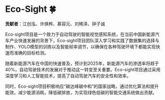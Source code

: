# Eco-Sight 🍀

**贡献者**：江创泓、许焕桦、慕容元、刘桸泽、钟子诚

Eco-sight项目是一个致力于自动驾驶的智能视觉感知系统，在当前中国新能源汽车产业快速发展的背景下，Eco-sight项目团队深入学习和实践了数据集的选择与制作、YOLO模型的训练以及智能帧率调节，以确保在各种驾驶环境下都能实现快速而准确的目标检测。

随着新能源汽车在中国的快速普及，预计到2025年，新能源汽车的渗透率将趋于40%，自动驾驶技术的发展对于推动这一转变至关重要。Eco-sight项目通过采用深度学习和人工智能技术，提高了自动驾驶汽车的安全性和效率。

同时，Eco-sight项目积极响应“碳达峰碳中和”的国家战略，通过优化算法和提升能效，减少能源消耗，降低碳排放，为实现绿色低碳的智能交通系统做出贡献。
